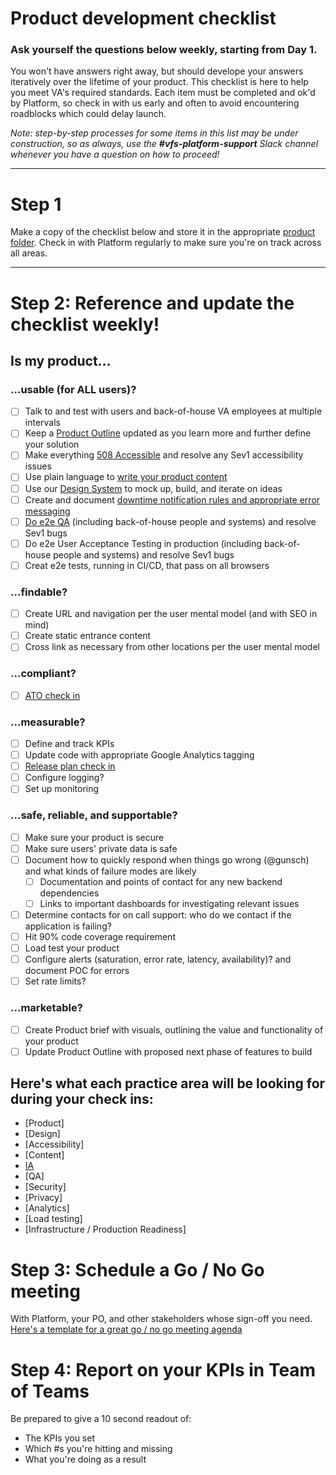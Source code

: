 # Product development checklist

### Ask yourself the questions below weekly, starting from Day 1.

You won't have answers right away, but should develope your answers iteratively over the lifetime of your product. This checklist is here to help you meet VA's required standards. Each item must be completed and ok'd by Platform, so check in with us early and often to avoid encountering roadblocks which could delay launch.

_Note: step-by-step processes for some items in this list may be under construction, so as always, use the **#vfs-platform-support** Slack channel whenever you have a question on how to proceed!_

---

# Step 1

Make a copy of the checklist below and store it in the appropriate [product folder](https://github.com/department-of-veterans-affairs/va.gov-team/tree/master/products). Check in with Platform regularly to make sure you're on track across all areas.

---

# Step 2: Reference and update the checklist weekly!

## Is my product...

### ...usable (for ALL users)?

- [ ] Talk to and test with users and back-of-house VA employees at multiple intervals
- [ ] Keep a [Product Outline](https://github.com/department-of-veterans-affairs/va.gov-team/blob/34add7c7b3d558158ccf3f599e79c2380076481c/platform/product-management/product-outline-template.md) updated as you learn more and further define your solution
- [ ] Make everything [508 Accessible](https://github.com/department-of-veterans-affairs/va.gov-team/blob/master/platform/accessibility/508-request-prelaunch-review.md) and resolve any Sev1 accessibility issues
- [ ] Use plain language to [write your product content](https://design.va.gov/content-style-guide/)
- [ ] Use our [Design System](https://design.va.gov/) to mock up, build, and iterate on ideas
- [ ] Create and document [downtime notification rules and appropriate error messaging](https://design.va.gov/patterns/messaging-error-messages)
- [ ] [Do e2e QA](https://github.com/department-of-veterans-affairs/va.gov-team/blob/master/platform/quality-assurance/README.md) (including back-of-house people and systems) and resolve Sev1 bugs
- [ ] Do e2e User Acceptance Testing in production (including back-of-house people and systems) and resolve Sev1 bugs
- [ ] Creat e2e tests, running in CI/CD, that pass on all browsers

### ...findable?

- [ ] Create URL and navigation per the user mental model (and with SEO in mind)
- [ ] Create static entrance content
- [ ] Cross link as necessary from other locations per the user mental model

### ...compliant?

- [ ] [ATO check in](https://github.com/department-of-veterans-affairs/va.gov-vfs-teams/blob/master/Request-Reviews/request-ato-reviews.md)

### ...measurable?

- [ ] Define and track KPIs
- [ ] Update code with appropriate Google Analytics tagging
- [ ] [Release plan check in](https://github.com/department-of-veterans-affairs/va.gov-team/blob/97759a81a47c73da8bf03e35f3a13bb3c689d18b/platform/product-management/release-plan-template.md)
- [ ] Configure logging?
- [ ] Set up monitoring

### ...safe, reliable, and supportable?

- [ ] Make sure your product is secure
- [ ] Make sure users' private data is safe
- [ ] Document how to quickly respond when things go wrong (@gunsch) and what kinds of failure modes are likely
    - [ ]   Documentation and points of contact for any new backend dependencies
    - [ ]   Links to important dashboards for investigating relevant issues
- [ ] Determine contacts for on call support: who do we contact if the application is failing?
- [ ] Hit 90% code coverage requirement
- [ ] Load test your product
- [ ] Configure alerts (saturation, error rate, latency, availability)? and document POC for errors
- [ ] Set rate limits?

### ...marketable?
- [ ] Create Product brief with visuals, outlining the value and functionality of your product
- [ ] Update Product Outline with proposed next phase of features to build

## Here's what each practice area will be looking for during your check ins:
  - [Product]
  - [Design]
  - [Accessibility]
  - [Content]
  - [IA](https://github.com/department-of-veterans-affairs/va.gov-team/blob/master/platform/information-architecture/working-with-ia.md)
  - [QA]
  - [Security]
  - [Privacy]
  - [Analytics]
  - [Load testing]
  - [Infrastructure / Production Readiness]


# Step 3: Schedule a Go / No Go meeting

With Platform, your PO, and other stakeholders whose sign-off you need. [Here's a template for a great go / no go meeting agenda](https://github.com/department-of-veterans-affairs/va.gov-team/blob/master/platform/product-management/go-no-go-meeting-template.md)

# Step 4: Report on your KPIs in Team of Teams

Be prepared to give a 10 second readout of:
- The KPIs you set
- Which #s you're hitting and missing
- What you're doing as a result
